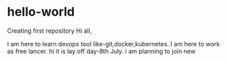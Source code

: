 # hello-world
Creating first repository
Hi all,

I am here to learn devops tool like-git,docker,kubernetes. I am here to work as free lancer.
hi it is lay off day-8th July.
i am planning to join new

